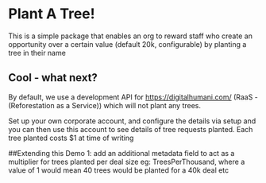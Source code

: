 # Plant A Tree!

This is a simple package that enables an org to reward staff who create an opportunity over a certain value (default 20k, configurable) by planting a tree in their name

## Cool - what next? 

By default, we use a development API for https://digitalhumani.com/ (RaaS - (Reforestation as a Service)) which will not plant any trees.

Set up your own corporate account, and configure the details via setup and you can then use this account to see details of tree requests planted. Each tree planted costs $1 at time of writing

##Extending this Demo
1: add an additional metadata field to act as a multiplier for trees planted per deal size eg: TreesPerThousand, where a value of 1 would mean 40 trees would be planted for a 40k deal etc